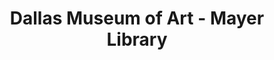 ---
layout: repo
title: "Dallas Museum of Art - Mayer Library"
id: 17077
permalink: repos/17077/
---